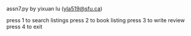 assn7.py
by yixuan lu (yla519@sfu.ca)

press 1 to search listings
press 2 to book listing
press 3 to write review
press 4 to exit